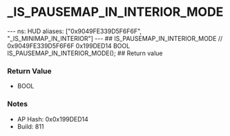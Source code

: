 # _IS_PAUSEMAP_IN_INTERIOR_MODE

--- ns: HUD aliases: ["0x9049FE339D5F6F6F", "_IS_MINIMAP_IN_INTERIOR"] --- ## IS_PAUSEMAP_IN_INTERIOR_MODE  // 0x9049FE339D5F6F6F 0x199DED14 BOOL IS_PAUSEMAP_IN_INTERIOR_MODE();  ## Return value

### Return Value
* BOOL

### Notes
* AP Hash: 0x0x199DED14
* Build: 811

